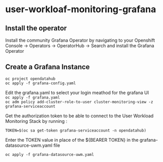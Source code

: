 # user-workloaf-monitoring-grafana


## Install the operator

Install the community Grafana Operator by navigating to your Openshift Console -> Operators -> OperatorHub -> Search and install the Grafana Operator 


## Create a Grafana Instance 

`oc project opendatahub`  
`oc apply -f grafana-config.yaml`  

Edit the grafana.yaml to select your login meathod for the grafana UI   
`oc apply -f grafana.yaml`  
`oc adm policy add-cluster-role-to-user cluster-monitoring-view -z grafana-serviceaccount`   

Get the authorization token to be able to connect to the User Workload Monitoring Stack by running : 

`TOKEN=$(oc sa get-token grafana-serviceaccount -n opendatahub)`

Enter the TOKEN value in place of the ${BEARER TOKEN} in the grafana-datasource-uwm.yaml file 

`oc apply -f grafana-datasource-uwm.yaml` 

